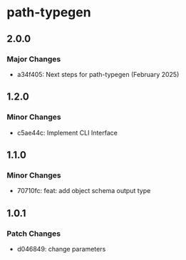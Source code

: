 # path-typegen

## 2.0.0

### Major Changes

- a34f405: Next steps for path-typegen (February 2025)

## 1.2.0

### Minor Changes

- c5ae44c: Implement CLI Interface

## 1.1.0

### Minor Changes

- 70710fc: feat: add object schema output type

## 1.0.1

### Patch Changes

- d046849: change parameters
